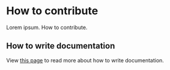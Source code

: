# How to contribute

Lorem ipsum. How to contribute. 

## How to write documentation

View [this page](./contributing/writing-documentation) to read more about how to write documentation.
